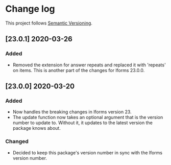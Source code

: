 # Change log

This project follows [Semantic Versioning](http://semver.org/).


## [23.0.1] 2020-03-26
### Added
- Removed the extension for answer repeats and replaced it with 'repeats' on items.
  This is another part of the changes for lforms 23.0.0.

## [23.0.0] 2020-03-20
### Added
- Now handles the breaking changes in lforms version 23.
- The update function now takes an optional argument that is the version number
  to update to.  Without it, it updates to the latest version the package knows
  about.
### Changed
- Decided to keep this package's version number in sync with the lforms version
  number.
